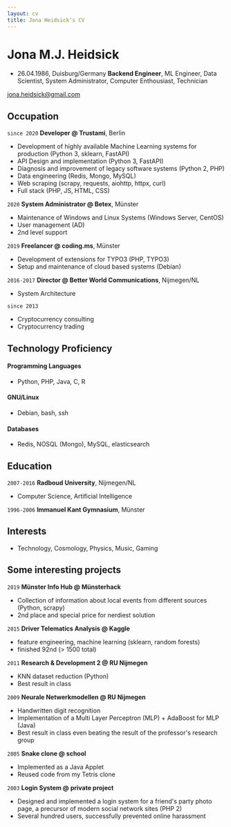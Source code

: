 ```yaml
---
layout: cv
title: Jona Heidsick's CV
---
```

# Jona M.J. Heidsick
* 26.04.1986, Duisburg/Germany
__Backend Engineer__, ML Engineer, Data Scientist, System Administrator, Computer Enthousiast, Technician


<div id="webaddress">
<a href="jona.heidsick@gmail.com">jona.heidsick@gmail.com</a>
</div>


## Occupation

`since 2020` 
__Developer @ Trustami__, Berlin

- Development of highly available Machine Learning systems for production (Python 3, sklearn, FastAPI)
- API Design and implementation (Python 3, FastAPI)
- Diagnosis and improvement of legacy software systems (Python 2, PHP)
- Data engineering (Redis, Mongo, MySQL)
- Web scraping (scrapy, requests, aiohttp, httpx, curl)
- Full stack (PHP, JS, HTML, CSS)

`2020`
__System Administrator @ Betex__, Münster

- Maintenance of Windows and Linux Systems (Windows Server, CentOS)
- User management (AD)
- 2nd level support

`2019`
__Freelancer @ coding.ms__, Münster

- Development of extensions for TYPO3 (PHP, TYPO3)
- Setup and maintenance of cloud based systems (Debian)

`2016-2017`
__Director @ Better World Communications__, Nijmegen/NL
- System Architecture

`since 2013`
- Cryptocurrency consulting
- Cryptocurrency trading

## Technology Proficiency

#### Programming Languages
- Python, PHP, Java, C, R

#### GNU/Linux
- Debian, bash, ssh

#### Databases
- Redis, NOSQL (Mongo), MySQL, elasticsearch


## Education

`2007-2016`
__Radboud University__, Nijmegen/NL
- Computer Science, Artificial Intelligence

`1996-2006`
__Immanuel Kant Gymnasium__, Münster

## Interests

- Technology, Cosmology, Physics, Music, Gaming


## Some interesting projects

`2019`
__Münster Info Hub @ Münsterhack__
- Collection of information about local events from different sources (Python, scrapy)
- 2nd place and special price for nerdiest solution

`2015`
__Driver Telematics Analysis @ Kaggle__
- feature engineering, machine learning (sklearn, random forests)
- finished 92nd (> 1500 total)
<!-- - setup a server with jupyterhub to enable team members -->

`2011`
__Research & Development 2 @ RU Nijmegen__
- KNN dataset reduction (Python)
- Best result in class

`2009`
__Neurale Netwerkmodellen @ RU Nijmegen__
- Handwritten digit recognition
- Implementation of a Multi Layer Perceptron (MLP) + AdaBoost for MLP (Java)
- Best result in class even beating the result of the professor's research group

`2005`
__Snake clone @ school__ 
- Implemented as a Java Applet 
- Reused code from my Tetris clone

<!--
`2004`
__Tetris clone @ school__
- Implemented as a Java Applet
-->

`2003`
__Login System @ private project__
- Designed and implemented a login system for a friend's party photo page, a precursor of modern social network sites (PHP 2)
- Several hundred users, successfully prevented online harassment


<!-- ### Footer

Last updated: May 2021 -->


